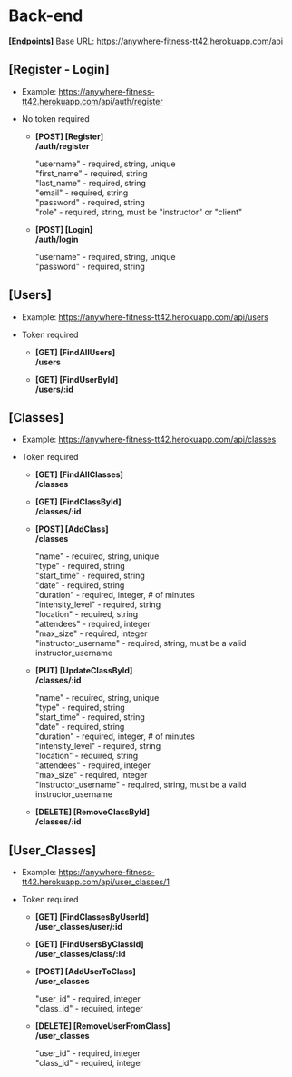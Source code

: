 # Back-end

**[Endpoints]** Base URL: https://anywhere-fitness-tt42.herokuapp.com/api

## [Register - Login]
- Example: https://anywhere-fitness-tt42.herokuapp.com/api/auth/register
- No token required

  * **[POST] [Register]** </br>
    **/auth/register** 
   
    "username" - required, string, unique </br>
    "first_name" - required, string </br>
    "last_name" - required, string </br>
    "email" - required, string </br>
    "password" - required, string </br>
    "role"     - required, string, must be "instructor" or "client" </br>

  * **[POST] [Login]** </br>
    **/auth/login** 
    
    "username" - required, string, unique </br>
    "password" - required, string </br>

## [Users]  
- Example: https://anywhere-fitness-tt42.herokuapp.com/api/users
- Token required

  * **[GET] [FindAllUsers]** </br>
    **/users**

  * **[GET] [FindUserById]** </br>
    **/users/:id**

## [Classes]  
- Example: https://anywhere-fitness-tt42.herokuapp.com/api/classes
- Token required

  * **[GET] [FindAllClasses]** </br>
    **/classes**

  * **[GET] [FindClassById]** </br>
    **/classes/:id**

  * **[POST] [AddClass]** </br>
    **/classes**
    
    "name" - required, string, unique </br>
    "type" - required, string </br>
    "start_time" - required, string </br>
    "date" - required, string </br>
    "duration" - required, integer, # of minutes </br>
    "intensity_level" - required, string </br>
    "location" - required, string </br>
    "attendees" - required, integer </br>
    "max_size" - required, integer </br>
    "instructor_username" - required, string, must be a valid instructor_username </br>

  * **[PUT] [UpdateClassById]** </br>
    **/classes/:id**
    
    "name" - required, string, unique </br>
    "type" - required, string </br>
    "start_time" - required, string </br>
    "date" - required, string </br>
    "duration" - required, integer, # of minutes </br>
    "intensity_level" - required, string </br>
    "location" - required, string </br>
    "attendees" - required, integer </br>
    "max_size" - required, integer </br>
    "instructor_username" - required, string, must be a valid instructor_username </br>

  * **[DELETE] [RemoveClassById]** </br>
    **/classes/:id**

## [User_Classes]  
- Example: https://anywhere-fitness-tt42.herokuapp.com/api/user_classes/1
- Token required

  * **[GET] [FindClassesByUserId]** </br>
    **/user_classes/user/:id**

  * **[GET] [FindUsersByClassId]** </br>
    **/user_classes/class/:id**  

  * **[POST] [AddUserToClass]** </br>
    **/user_classes** 

    "user_id" - required, integer </br>
    "class_id" - required, integer </br>

  * **[DELETE] [RemoveUserFromClass]** </br>
    **/user_classes** 

    "user_id" - required, integer </br>
    "class_id" - required, integer </br>
